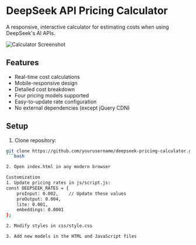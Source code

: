 # DeepSeek API Pricing Calculator

A responsive, interactive calculator for estimating costs when using DeepSeek's AI APIs.

![Calculator Screenshot](screenshot.png)

## Features

- Real-time cost calculations
- Mobile-responsive design
- Detailed cost breakdown
- Four pricing models supported
- Easy-to-update rate configuration
- No external dependencies (except jQuery CDN)

## Setup

1. Clone repository:
```bash
git clone https://github.com/yourusername/deepseek-pricing-calculator.git
```bash

2. Open index.html in any modern browser

Customization
1. Update pricing rates in js/script.js:
const DEEPSEEK_RATES = {
    proInput: 0.002,    // Update these values
    proOutput: 0.004,
    lite: 0.001,
    embeddings: 0.0001
};

2. Modify styles in css/style.css

3. Add new models in the HTML and JavaScript files



